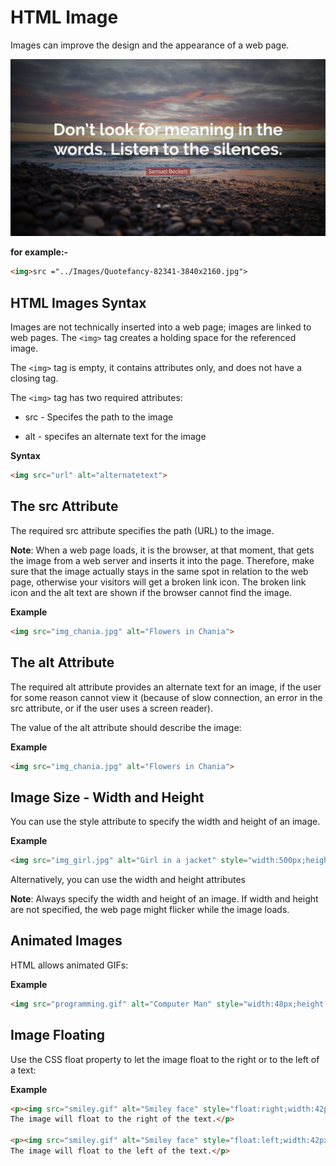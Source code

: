 # HTML Image

Images can improve the design and the appearance of a web page.

![Quotes](../Images/Quotefancy-82341-3840x2160.jpg)

__for example:-__

```html
<img>src ="../Images/Quotefancy-82341-3840x2160.jpg">
```

## HTML Images Syntax

Images are not technically inserted into a web page; images are linked to web pages. The `<img>` tag creates a holding space for the referenced image.

The `<img>` tag is empty, it contains attributes only, and does not have a closing tag.

The `<img>` tag has two required attributes:

* src - Specifes the path to the image

* alt - specifes an alternate text for the image

__Syntax__

```html
<img src="url" alt="alternatetext">

```

## The src Attribute

The required src attribute specifies the path (URL) to the image.

**Note**: When a web page loads, it is the browser, at that moment, that gets the image from a web server and inserts it into the page. Therefore, make sure that the image actually stays in the same spot in relation to the web page, otherwise your visitors will get a broken link icon. The broken link icon and the alt text are shown if the browser cannot find the image.

__Example__

```html
<img src="img_chania.jpg" alt="Flowers in Chania">

```

## The alt Attribute

The required alt attribute provides an alternate text for an image, if the user for some reason cannot view it (because of slow connection, an error in the src attribute, or if the user uses a screen reader).

The value of the alt attribute should describe the image:

__Example__

```html
<img src="img_chania.jpg" alt="Flowers in Chania">

```

## Image Size - Width and Height

You can use the style attribute to specify the width and height of an image.

__Example__

```html
<img src="img_girl.jpg" alt="Girl in a jacket" style="width:500px;height:600px;">

```
Alternatively, you can use the width and height attributes


**Note**: Always specify the width and height of an image. If width and height are not specified, the web page might flicker while the image loads.

## Animated Images
 
 HTML allows animated GIFs:

__Example__

```html
<img src="programming.gif" alt="Computer Man" style="width:48px;height:48px;">

```

## Image Floating

Use the CSS float property to let the image float to the right or to the left of a text:

__Example__

```html
<p><img src="smiley.gif" alt="Smiley face" style="float:right;width:42px;height:42px;">
The image will float to the right of the text.</p>

<p><img src="smiley.gif" alt="Smiley face" style="float:left;width:42px;height:42px;">
The image will float to the left of the text.</p>

```